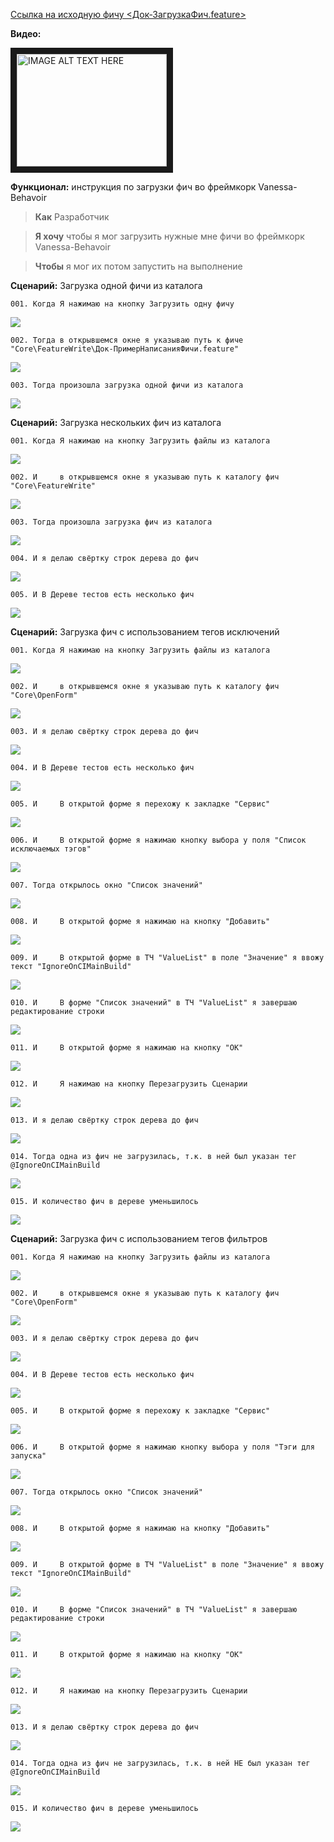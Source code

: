 [Ссылка на исходную фичу <Док-ЗагрузкаФич.feature>](https://github.com/silverbulleters/vanessa-behavior/tree/develop/features/Core/FeatureLoad/Док-ЗагрузкаФич.feature "Оригинальная фича")

**Видео:**

<a href="http://www.youtube.com/watch?feature=player_embedded&v=KMRECK1iZwY " target="_blank"><img src="http://img.youtube.com/vi/KMRECK1iZwY/0.jpg" alt="IMAGE ALT TEXT HERE" width="240" height="180" border="10" /></a>

**Функционал:** инструкция по загрузки фич во фреймкорк Vanessa-Behavoir

> **Как** Разработчик

> **Я хочу** чтобы я мог загрузить нужные мне фичи во фреймкорк Vanessa-Behavoir

> **Чтобы** я мог их потом запустить на выполнение


**Сценарий:** Загрузка одной фичи из каталога

	001. Когда Я нажимаю на кнопку Загрузить одну фичу
<img src=Pict/ЗагрузкаФич/ЗагрузкаФич_1_Загрузка_одной_фичи_из_каталог_001.png>

	002. Тогда в открывшемся окне я указываю путь к фиче "Core\FeatureWrite\Док-ПримерНаписанияФичи.feature"
<img src=Pict/ЗагрузкаФич/ЗагрузкаФич_2_Загрузка_одной_фичи_из_каталог_002.png>

	003. Тогда произошла загрузка одной фичи из каталога
<img src=Pict/ЗагрузкаФич/ЗагрузкаФич_3_Загрузка_одной_фичи_из_каталог_003.png>


**Сценарий:** Загрузка нескольких фич из каталога

	001. Когда Я нажимаю на кнопку Загрузить файлы из каталога
<img src=Pict/ЗагрузкаФич/ЗагрузкаФич_4_Загрузка_нескольких_фич_из_кат_001.png>

	002. И     в открывшемся окне я указываю путь к каталогу фич "Core\FeatureWrite"
<img src=Pict/ЗагрузкаФич/ЗагрузкаФич_5_Загрузка_нескольких_фич_из_кат_002.png>

	003. Тогда произошла загрузка фич из каталога
<img src=Pict/ЗагрузкаФич/ЗагрузкаФич_6_Загрузка_нескольких_фич_из_кат_003.png>

	004. И я делаю свёртку строк дерева до фич
<img src=Pict/ЗагрузкаФич/ЗагрузкаФич_7_Загрузка_нескольких_фич_из_кат_004.png>

	005. И В Дереве тестов есть несколько фич
<img src=Pict/ЗагрузкаФич/ЗагрузкаФич_8_Загрузка_нескольких_фич_из_кат_005.png>


**Сценарий:** Загрузка фич с использованием тегов исключений

	001. Когда Я нажимаю на кнопку Загрузить файлы из каталога
<img src=Pict/ЗагрузкаФич/ЗагрузкаФич_9_Загрузка_фич_с_использованием__001.png>

	002. И     в открывшемся окне я указываю путь к каталогу фич "Core\OpenForm"
<img src=Pict/ЗагрузкаФич/ЗагрузкаФич_10_Загрузка_фич_с_использованием__002.png>

	003. И я делаю свёртку строк дерева до фич
<img src=Pict/ЗагрузкаФич/ЗагрузкаФич_11_Загрузка_фич_с_использованием__003.png>

	004. И В Дереве тестов есть несколько фич
<img src=Pict/ЗагрузкаФич/ЗагрузкаФич_12_Загрузка_фич_с_использованием__004.png>

	005. И     В открытой форме я перехожу к закладке "Сервис"
<img src=Pict/ЗагрузкаФич/ЗагрузкаФич_13_Загрузка_фич_с_использованием__005.png>

	006. И     В открытой форме я нажимаю кнопку выбора у поля "Список исключаемых тэгов"
<img src=Pict/ЗагрузкаФич/ЗагрузкаФич_14_Загрузка_фич_с_использованием__006.png>

	007. Тогда открылось окно "Список значений"
<img src=Pict/ЗагрузкаФич/ЗагрузкаФич_15_Загрузка_фич_с_использованием__007.png>

	008. И     В открытой форме я нажимаю на кнопку "Добавить"
<img src=Pict/ЗагрузкаФич/ЗагрузкаФич_16_Загрузка_фич_с_использованием__008.png>

	009. И     В открытой форме в ТЧ "ValueList" в поле "Значение" я ввожу текст "IgnoreOnCIMainBuild"
<img src=Pict/ЗагрузкаФич/ЗагрузкаФич_17_Загрузка_фич_с_использованием__009.png>

	010. И     В форме "Список значений" в ТЧ "ValueList" я завершаю редактирование строки
<img src=Pict/ЗагрузкаФич/ЗагрузкаФич_18_Загрузка_фич_с_использованием__010.png>

	011. И     В открытой форме я нажимаю на кнопку "ОК"
<img src=Pict/ЗагрузкаФич/ЗагрузкаФич_19_Загрузка_фич_с_использованием__011.png>

	012. И     Я нажимаю на кнопку Перезагрузить Сценарии
<img src=Pict/ЗагрузкаФич/ЗагрузкаФич_20_Загрузка_фич_с_использованием__012.png>

	013. И я делаю свёртку строк дерева до фич
<img src=Pict/ЗагрузкаФич/ЗагрузкаФич_21_Загрузка_фич_с_использованием__013.png>

	014. Тогда одна из фич не загрузилась, т.к. в ней был указан тег @IgnoreOnCIMainBuild
<img src=Pict/ЗагрузкаФич/ЗагрузкаФич_22_Загрузка_фич_с_использованием__014.png>

	015. И количество фич в дереве уменьшилось
<img src=Pict/ЗагрузкаФич/ЗагрузкаФич_23_Загрузка_фич_с_использованием__015.png>


**Сценарий:** Загрузка фич с использованием тегов фильтров

	001. Когда Я нажимаю на кнопку Загрузить файлы из каталога
<img src=Pict/ЗагрузкаФич/ЗагрузкаФич_24_Загрузка_фич_с_использованием__001.png>

	002. И     в открывшемся окне я указываю путь к каталогу фич "Core\OpenForm"
<img src=Pict/ЗагрузкаФич/ЗагрузкаФич_25_Загрузка_фич_с_использованием__002.png>

	003. И я делаю свёртку строк дерева до фич
<img src=Pict/ЗагрузкаФич/ЗагрузкаФич_26_Загрузка_фич_с_использованием__003.png>

	004. И В Дереве тестов есть несколько фич
<img src=Pict/ЗагрузкаФич/ЗагрузкаФич_27_Загрузка_фич_с_использованием__004.png>

	005. И     В открытой форме я перехожу к закладке "Сервис"
<img src=Pict/ЗагрузкаФич/ЗагрузкаФич_28_Загрузка_фич_с_использованием__005.png>

	006. И     В открытой форме я нажимаю кнопку выбора у поля "Тэги для запуска"
<img src=Pict/ЗагрузкаФич/ЗагрузкаФич_29_Загрузка_фич_с_использованием__006.png>

	007. Тогда открылось окно "Список значений"
<img src=Pict/ЗагрузкаФич/ЗагрузкаФич_30_Загрузка_фич_с_использованием__007.png>

	008. И     В открытой форме я нажимаю на кнопку "Добавить"
<img src=Pict/ЗагрузкаФич/ЗагрузкаФич_31_Загрузка_фич_с_использованием__008.png>

	009. И     В открытой форме в ТЧ "ValueList" в поле "Значение" я ввожу текст "IgnoreOnCIMainBuild"
<img src=Pict/ЗагрузкаФич/ЗагрузкаФич_32_Загрузка_фич_с_использованием__009.png>

	010. И     В форме "Список значений" в ТЧ "ValueList" я завершаю редактирование строки
<img src=Pict/ЗагрузкаФич/ЗагрузкаФич_33_Загрузка_фич_с_использованием__010.png>

	011. И     В открытой форме я нажимаю на кнопку "ОК"
<img src=Pict/ЗагрузкаФич/ЗагрузкаФич_34_Загрузка_фич_с_использованием__011.png>

	012. И     Я нажимаю на кнопку Перезагрузить Сценарии
<img src=Pict/ЗагрузкаФич/ЗагрузкаФич_35_Загрузка_фич_с_использованием__012.png>

	013. И я делаю свёртку строк дерева до фич
<img src=Pict/ЗагрузкаФич/ЗагрузкаФич_36_Загрузка_фич_с_использованием__013.png>

	014. Тогда одна из фич не загрузилась, т.к. в ней НЕ был указан тег @IgnoreOnCIMainBuild
<img src=Pict/ЗагрузкаФич/ЗагрузкаФич_37_Загрузка_фич_с_использованием__014.png>

	015. И количество фич в дереве уменьшилось
<img src=Pict/ЗагрузкаФич/ЗагрузкаФич_38_Загрузка_фич_с_использованием__015.png>
